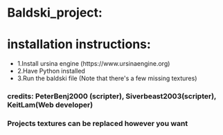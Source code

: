 <!DOCTYPE html>
<html lang="en">
<head>
    <title>Document</title>
</head>
<body>
    <h1>
        Baldski_project:
    </h1>
    <h1>
        installation instructions:
    </h1>
    <nav>
        <ul>
            <li>1.Install ursina engine (https://www.ursinaengine.org)</li>
            <li>2.Have Python installed</li>
            <li>3.Run the baldski file (Note that there's a few missing textures)</li>
        </ul>
    </nav>
    <h3>credits: PeterBenj2000 (scripter), Siverbeast2003(scripter), KeitLam(Web developer)</h3>
    <h3>Projects textures can be replaced however you want</h3>
</body>
</html>
